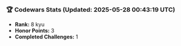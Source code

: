 ### 🏆 Codewars Stats (Updated: 2025-05-28 00:43:19 UTC)

- **Rank:** 8 kyu
- **Honor Points:** 3
- **Completed Challenges:** 1
